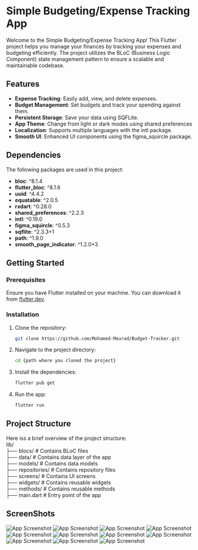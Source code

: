 # Simple Budgeting/Expense Tracking App

Welcome to the Simple Budgeting/Expense Tracking App! This Flutter project helps you manage your finances by tracking your expenses and budgeting efficiently. The project utilizes the BLoC (Business Logic Component) state management pattern to ensure a scalable and maintainable codebase.

## Features

- **Expense Tracking**: Easily add, view, and delete expenses.
- **Budget Management**: Set budgets and track your spending against them.
- **Persistent Storage**: Save your data using SQFLite.
- **App Theme**: Change from light or dark modes using shared preferences
- **Localization**: Supports multiple languages with the intl package.
- **Smooth UI**: Enhanced UI components using the figma_squircle package.

## Dependencies

The following packages are used in this project:

- **bloc**: ^8.1.4
- **flutter_bloc**: ^8.1.6
- **uuid**: ^4.4.2
- **equatable**: ^2.0.5
- **rxdart**: ^0.28.0
- **shared_preferences**: ^2.2.3
- **intl**: ^0.19.0
- **figma_squircle**: ^0.5.3
- **sqflite**: ^2.3.3+1
- **path**: ^1.9.0
- **smooth_page_indicator**: ^1.2.0+3

## Getting Started

### Prerequisites

Ensure you have Flutter installed on your machine. You can download it from [flutter.dev](https://flutter.dev/).

### Installation

1. Clone the repository:
   ```sh
   git clone https://github.com/Mohamed-Mourad/Budget-Tracker.git

2. Navigate to the project directory:
   ```sh
   cd {path where you cloned the project}
3. Install the dependencies:
   ```sh
   flutter pub get

4. Run the app:
   ```sh
   flutter run

## Project Structure

Here iss a brief overview of the project structure:  
lib/  
├── blocs/               # Contains BLoC files  
├── data/                # Contains data layer of the app  
├── models/              # Contains data models  
├── repositories/        # Contains repository files  
├── screens/             # Contains UI screens  
├── widgets/             # Contains reusable widgets  
├── methods/             # Contains reusable methods  
├── main.dart            # Entry point of the app

## ScreenShots

![App Screenshot](assets/screenshots/ob-1.jpg)
![App Screenshot](assets/screenshots/ob-2.jpg)
![App Screenshot](assets/screenshots/1.jpg)
![App Screenshot](assets/screenshots/2.jpg)
![App Screenshot](assets/screenshots/3.jpg)
![App Screenshot](assets/screenshots/4.jpg)
![App Screenshot](assets/screenshots/pink-1.jpg)
![App Screenshot](assets/screenshots/5.jpg)
![App Screenshot](assets/screenshots/6.jpg)
![App Screenshot](assets/screenshots/7.jpg)
![App Screenshot](assets/screenshots/8.jpg)